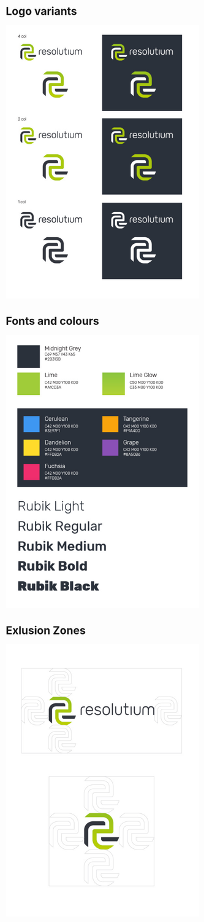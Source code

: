 # Logo variants

![alt text](readme-assets/logo-variants.jpg "Logo variants")

# Fonts and colours

![alt text](readme-assets/fonts-colours.jpg "Fonts and Colours")

# Exlusion Zones

![alt text](readme-assets/exclusion-zones.jpg "Exclusion zones")

